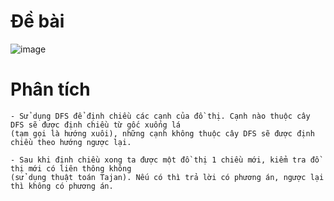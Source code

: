 # Đề bài
![image](https://github.com/VanHoang110802/Competitive_Programming/assets/108053955/645ba33d-ace6-47d9-90a9-eed2b4949ae7)

# Phân tích
```
- Sử dụng DFS để định chiều các cạnh của đồ thị. Cạnh nào thuộc cây DFS sẽ được định chiều từ gốc xuống lá
(tạm gọi là hướng xuôi), những cạnh không thuộc cây DFS sẽ được định chiều theo hướng ngược lại.

- Sau khi định chiều xong ta được một đồ thị 1 chiều mới, kiểm tra đồ thị mới có liên thông không
(sử dụng thuật toán Tajan). Nếu có thì trả lời có phương án, ngược lại thì không có phương án.
```
